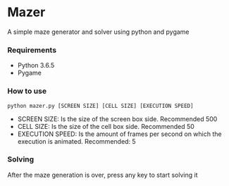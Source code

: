 # Mazer
A simple maze generator and solver using python and pygame

### Requirements
- Python 3.6.5
- Pygame

### How to use
`python mazer.py [SCREEN SIZE] [CELL SIZE] [EXECUTION SPEED]`
- SCREEN SIZE: Is the size of the screen box side. Recommended 500
- CELL SIZE: Is the size of the cell box side. Recommended 50
- EXECUTION SPEED: Is the amount of frames per second on which the execution is animated. Recommended: 5

### Solving
After the maze generation is over, press any key to start solving it